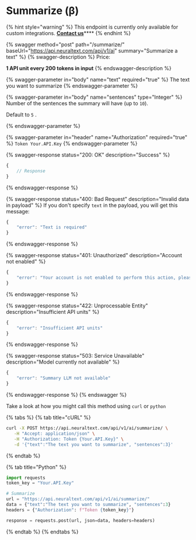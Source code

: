# Summarize (β)

{% hint style="warning" %}
This endpoint is currently only available for custom integrations. [**Contact us**](mailto:humans@neuraltext.com)****
{% endhint %}

{% swagger method="post" path="/summarize/" baseUrl="https://api.neuraltext.com/api/v1/ai" summary="Summarize a text" %}
{% swagger-description %}
Price: 

**1 API unit every 200 tokens in input**
{% endswagger-description %}

{% swagger-parameter in="body" name="text" required="true" %}
The text you want to summarize
{% endswagger-parameter %}

{% swagger-parameter in="body" name="sentences" type="Integer" %}
Number of the sentences the summary will have (up to `10`).

Default to `5` .


{% endswagger-parameter %}

{% swagger-parameter in="header" name="Authorization" required="true" %}
`Token Your.API.Key`
{% endswagger-parameter %}

{% swagger-response status="200: OK" description="Success" %}
```javascript
{
    // Response
}
```
{% endswagger-response %}

{% swagger-response status="400: Bad Request" description="Invalid data in payload" %}
If you don't specify `text` in the payload, you will get this message:

```javascript
{
    "error": "Text is required"
}
```
{% endswagger-response %}

{% swagger-response status="401: Unauthorized" description="Account not enabled" %}
```javascript
{
    "error": "Your account is not enabled to perform this action, please contact us."
}
```
{% endswagger-response %}

{% swagger-response status="422: Unprocessable Entity" description="Insufficient API units" %}
```javascript
{
    "error": "Insufficient API units"
}
```
{% endswagger-response %}

{% swagger-response status="503: Service Unavailable" description="Model currently not available" %}
```javascript
{
    "error": "Summary LLM not available"
}
```
{% endswagger-response %}
{% endswagger %}

Take a look at how you might call this method using `curl` or `python`

{% tabs %}
{% tab title="cURL" %}
```bash
curl -X POST https://api.neuraltext.com/api/v1/ai/summarize/ \
   -H "Accept: application/json" \
   -H "Authorization: Token {Your.API.Key}" \
   -d '{"text":"The text you want to summarize", "sentences":3}'
```
{% endtab %}

{% tab title="Python" %}
```python
import requests
token_key = "Your.API.Key"

# Summarize
url = "https://api.neuraltext.com/api/v1/ai/summarize/"
data = {"text":"The text you want to summarize", "sentences":3}
headers = {"Authorization": f"Token {token_key}"}

response = requests.post(url, json=data, headers=headers)
```
{% endtab %}
{% endtabs %}
